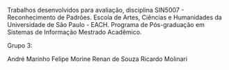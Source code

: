 Trabalhos desenvolvidos para avaliação, disciplina SIN5007 - Reconhecimento de Padrões. Escola de Artes, Ciências e Humanidades da Universidade de São Paulo - EACH. Programa de Pós-graduação em Sistemas de Informação Mestrado Acadêmico.

Grupo 3:

André Marinho
Felipe Morine
Renan de Souza
Ricardo Molinari
